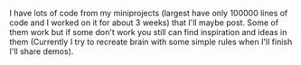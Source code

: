 I have lots of code from my miniprojects (largest have only 100000 lines of code and I worked on it for about 3 weeks) that I'll maybe post. Some of them work but if some don't work you still can find inspiration and ideas in them (Currently I try to recreate brain with some simple rules when I'll finish I'll share demos).

<!---
skittle25/skittle25 is a ✨ special ✨ repository because its `README.md` (this file) appears on your GitHub profile.
You can click the Preview link to take a look at your changes.
--->
